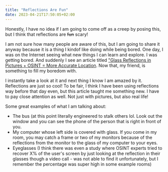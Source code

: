 ```yaml
---
title: "Reflections Are Fun"
date: 2023-04-21T17:50:05+02:00
---
```


Honestly, I have no idea if I am going to come off as a creep by posing this,
but I think that reflections are ~~fun~~ scary!

I am not sure how many people are aware of this, but I am going to share it
anyway because it is a thing I kindof like doing while being bored. One day, I
was on the Internet seeing what new things I can learn and explore. I was
getting bored. And suddenly I see an article titled ["Glass Reflections in
Pictures + OSINT = More Accurate
Location](https://ioactive.com/glass-reflections-in-pictures-osint-more-accurate-location/).
Now that, my friend, is something to fill my boredom with.

I instantly take a look at it and next thing I know I am amazed by it.
Reflections are just so cool! To be fair, I think I have been using reflections
way before that day even, but this article taught me something new. I have to
pay close attention as well. Not just with pictures, but also real life!

Some great examples of what I am talking about:
 - The bus (at this point literally engineered to stalk others lol. Look out
   the window and you can see the phone of the person that is right in front of
   you. 
 - My computer whose left side is covered with glass. If you come in my room,
   you may catch a frame or two of my monitors because of the reflections from
   the monitor to the glass of my computer to your eyes.
 - Eyeglasses (I think there was even a study where OSINT experts tried to
   recover X% of the user's screen by just looking at the reflection in their
   glasses though a video call - was not able to find it unfortunately, but I
   remember the percentage was super high in some example rooms)
